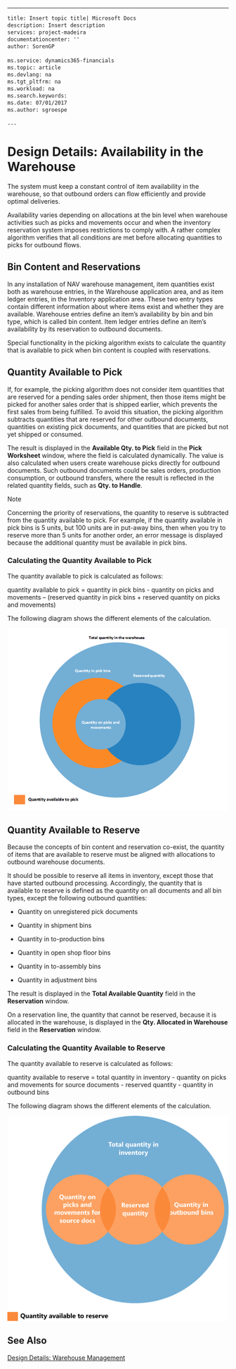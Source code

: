 ---
    title: Insert topic title| Microsoft Docs
    description: Insert description
    services: project-madeira
    documentationcenter: ''
    author: SorenGP

    ms.service: dynamics365-financials
    ms.topic: article
    ms.devlang: na
    ms.tgt_pltfrm: na
    ms.workload: na
    ms.search.keywords:
    ms.date: 07/01/2017
    ms.author: sgroespe

    ---
# Design Details: Availability in the Warehouse
The system must keep a constant control of item availability in the warehouse, so that outbound orders can flow efficiently and provide optimal deliveries.  
  
 Availability varies depending on allocations at the bin level when warehouse activities such as picks and movements occur and when the inventory reservation system imposes restrictions to comply with. A rather complex algorithm verifies that all conditions are met before allocating quantities to picks for outbound flows.  
  
## Bin Content and Reservations  
 In any installation of NAV warehouse management, item quantities exist both as warehouse entries, in the Warehouse application area, and as item ledger entries, in the Inventory application area. These two entry types contain different information about where items exist and whether they are available. Warehouse entries define an item’s availability by bin and bin type, which is called bin content. Item ledger entries define an item’s availability by its reservation to outbound documents.  
  
 Special functionality in the picking algorithm exists to calculate the quantity that is available to pick when bin content is coupled with reservations.  
  
## Quantity Available to Pick  
 If, for example, the picking algorithm does not consider item quantities that are reserved for a pending sales order shipment, then those items might be picked for another sales order that is shipped earlier, which prevents the first sales from being fulfilled. To avoid this situation, the picking algorithm subtracts quantities that are reserved for other outbound documents, quantities on existing pick documents, and quantities that are picked but not yet shipped or consumed.  
  
 The result is displayed in the **Available Qty. to Pick** field in the **Pick Worksheet** window, where the field is calculated dynamically. The value is also calculated when users create warehouse picks directly for outbound documents. Such outbound documents could be sales orders, production consumption, or outbound transfers, where the result is reflected in the related quantity fields, such as **Qty. to Handle**.  
  
> [!NOTE]  
>  Concerning the priority of reservations, the quantity to reserve is subtracted from the quantity available to pick. For example, if the quantity available in pick bins is 5 units, but 100 units are in put-away bins, then when you try to reserve more than 5 units for another order, an error message is displayed because the additional quantity must be available in pick bins.  
  
### Calculating the Quantity Available to Pick  
 The quantity available to pick is calculated as follows:  
  
 quantity available to pick \= quantity in pick bins - quantity on picks and movements – \(reserved quantity in pick bins \+ reserved quantity on picks and movements\)  
  
 The following diagram shows the different elements of the calculation.  
  
 ![Available to pick, with reservation overlap](../media/design_details_warehouse_management_availability_2.png "design\_details\_warehouse\_management\_availability\_2")  
  
## Quantity Available to Reserve  
 Because the concepts of bin content and reservation co-exist, the quantity of items that are available to reserve must be aligned with allocations to outbound warehouse documents.  
  
 It should be possible to reserve all items in inventory, except those that have started outbound processing. Accordingly, the quantity that is available to reserve is defined as the quantity on all documents and all bin types, except the following outbound quantities:  
  
-   Quantity on unregistered pick documents  
  
-   Quantity in shipment bins  
  
-   Quantity in to-production bins  
  
-   Quantity in open shop floor bins  
  
-   Quantity in to-assembly bins  
  
-   Quantity in adjustment bins  
  
 The result is displayed in the **Total Available Quantity** field in the **Reservation** window.  
  
 On a reservation line, the quantity that cannot be reserved, because it is allocated in the warehouse, is displayed in the **Qty. Allocated in Warehouse** field in the **Reservation** window.  
  
### Calculating the Quantity Available to Reserve  
 The quantity available to reserve is calculated as follows:  
  
 quantity available to reserve \= total quantity in inventory - quantity on picks and movements for source documents - reserved quantity - quantity in outbound bins  
  
 The following diagram shows the different elements of the calculation.  
  
 ![Avaliable to reserve, per warehouse allocations](../media/design_details_warehouse_management_availability_3.png "design\_details\_warehouse\_management\_availability\_3")  
  
## See Also  
 [Design Details: Warehouse Management](../design-details-warehouse-management.md)